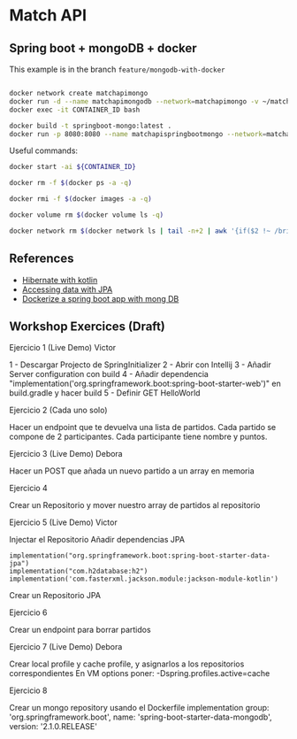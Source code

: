 # Match API

## Spring boot + mongoDB + docker

This example is in the branch `feature/mongodb-with-docker`

```bash

docker network create matchapimongo
docker run -d --name matchapimongodb --network=matchapimongo -v ~/matchapidb:/data/db mongo
docker exec -it CONTAINER_ID bash

```

```bash
docker build -t springboot-mongo:latest .
docker run -p 8080:8080 --name matchapispringbootmongo --network=matchapimongo springboot-mongo

```

Useful commands:
```bash
docker start -ai ${CONTAINER_ID}
```
```bash
docker rm -f $(docker ps -a -q)
```
```bash
docker rmi -f $(docker images -a -q)
```
```bash
docker volume rm $(docker volume ls -q)
```
```bash
docker network rm $(docker network ls | tail -n+2 | awk '{if($2 !~ /bridge|none|host/){ print $1 }}')
```
## References

* [Hibernate with kotlin](https://kotlinexpertise.com/hibernate-with-kotlin-spring-boot/)
* [Accessing data with JPA](https://spring.io/guides/gs/accessing-data-jpa/)
* [Dockerize a spring boot app with mong DB](https://www.linkedin.com/pulse/dockerize-spring-boot-mongodb-application-aymen-kanzari/)


## Workshop Exercices (Draft)

Ejercicio 1 (Live Demo) Victor

1 - Descargar Projecto de SpringInitializer
2 - Abrir con Intellij
3 - Añadir Server configuration con build
4 - Añadir dependencia "implementation('org.springframework.boot:spring-boot-starter-web')" en build.gradle y hacer build
5 - Definir GET HelloWorld

Ejercicio 2 (Cada uno solo)

Hacer un endpoint que te devuelva una lista de partidos.
Cada partido se compone de 2 participantes.
Cada participante tiene nombre y puntos.

Ejercicio 3 (Live Demo) Debora

Hacer un POST que añada un nuevo partido a un array en memoria

Ejercicio 4

Crear un Repositorio y mover nuestro array de partidos al repositorio

Ejercicio 5 (Live Demo) Victor

Injectar el Repositorio
Añadir dependencias JPA

	implementation("org.springframework.boot:spring-boot-starter-data-jpa")
	implementation("com.h2database:h2")
	implementation('com.fasterxml.jackson.module:jackson-module-kotlin')

Crear un Repositorio JPA

Ejercicio 6

Crear un endpoint para borrar partidos

Ejercicio 7 (Live Demo) Debora

Crear local profile y cache profile, y asignarlos a los repositorios correspondientes
En VM options poner: -Dspring.profiles.active=cache

Ejercicio 8

Crear un mongo repository usando el Dockerfile
implementation group: 'org.springframework.boot', name: 'spring-boot-starter-data-mongodb', version: '2.1.0.RELEASE'
